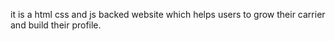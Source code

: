 it is a html css  and js backed website which helps users to grow their carrier and build their profile.
